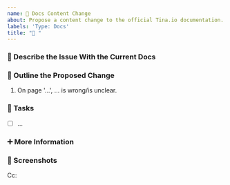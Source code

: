 ```yaml
---
name: 📝 Docs Content Change
about: Propose a content change to the official Tina.io documentation.
labels: 'Type: Docs'
title: "📝 "
---
```


<!-- **Tip:** Delete parts that are not relevant -->

### 💫 Describe the Issue With the Current Docs
<!-- A clear and concise description of the current limitation(s) of the docs is -->

### 📝 Outline the Proposed Change
<!-- Please provide an ordered summary on what should be changed -->
1. On page '...', ... is wrong/is unclear.

### 💼 Tasks
<!-- Add GitHub tasks in a measurable, check-box manner -->
- [ ] ...

### ➕ More Information
<!-- Add any other context here, this section is useful for adding context for other users to understand and refine the suggestion -->

### 📸 Screenshots 
<!-- If applicable, add screenshots that are relevant to the proposal -->

<!-- Below the Cc, @ mention users who should be in the loop -->
Cc: 

